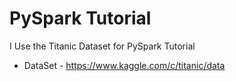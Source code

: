 # PySpark Tutorial

I Use the Titanic Dataset for PySpark Tutorial

- DataSet - https://www.kaggle.com/c/titanic/data
